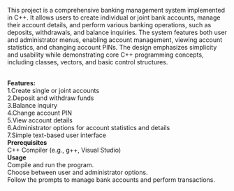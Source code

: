 This project is a comprehensive banking management system implemented in C++. It allows users to create individual or joint bank accounts, manage their account details, and perform various banking operations, such as deposits, withdrawals, and balance inquiries. The system features both user and administrator menus, enabling account management, viewing account statistics, and changing account PINs. The design emphasizes simplicity and usability while demonstrating core C++ programming concepts, including classes, vectors, and basic control structures.<br><br>

<b>Features:</b><br>
1.Create single or joint accounts<br>
2.Deposit and withdraw funds<br>
3.Balance inquiry<br>
4.Change account PIN<br>
5.View account details<br>
6.Administrator options for account statistics and details<br>
7.Simple text-based user interface<br>
<b>Prerequisites</b><br>
C++ Compiler (e.g., g++, Visual Studio)<br>
<b>Usage</b><br>
Compile and run the program.<br>
Choose between user and administrator options.<br>
Follow the prompts to manage bank accounts and perform transactions.<br>
